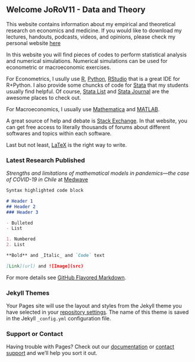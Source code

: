 ## Welcome JoRoV11 - Data and Theory

This website contains information about my empirical and theoretical research on economics and medicine. If you would like to download my lectures, handouts, podcasts, videos, and opinions, please check my personal website <a href="http://www.jorgerojas.cl" target="_blank">here</a>

In this website you will find pieces of codes to perform statistical analysis and numerical simulations. Numerical simulations can be used for econometric or macroeconomic exercises. 

For Econometrics, I usully use <a href="" target="_blank">R</a>, <a href="https://www.python.org/" target="_blank">Python</a>, <a href="https://rstudio.com/" target="_blank">RStudio</a> that is a great IDE for R+Python. I also provide some chuncks of code for <a href="https://www.stata.com/" target="_blank">Stata</a> that my students usually find helpful. Of course, <a href="https://www.statalist.org/" target="_blank">Stata List</a> and <a href="https://www.stata-journal.com/" target="_blank">Stata Journal</a> are the awesome places to check out.

For Macroeconomics, I usually use <a href="https://www.wolfram.com/mathematica/" target="_blank">Mathematica</a> and <a href="https://www.mathworks.com/products/matlab.html" target="_blank">MATLAB</a>.

A great source of help and debate is <a href="https://stackexchange.com/sites#" target="_blank">Stack Exchange</a>. In that website, you can get free access to literally thousands of forums about different softwares and topics within each software.

Last but not least, <a href="https://www.latex-project.org/" target="_blank">LaTeX</a> is the right way to write.

### Latest Research Published

_Strengths and limitations of mathematical models in pandemics—the case of COVID-19 in Chile_ at <a href="https://www.medwave.cl/link.cgi/Medwave/Perspectivas/Comentario/7876.act?tab=ingles" target="_blank">Medwave</a>

```markdown
Syntax highlighted code block

# Header 1
## Header 2
### Header 3

- Bulleted
- List

1. Numbered
2. List

**Bold** and _Italic_ and `Code` text

[Link](url) and ![Image](src)
```

For more details see [GitHub Flavored Markdown](https://guides.github.com/features/mastering-markdown/).

### Jekyll Themes

Your Pages site will use the layout and styles from the Jekyll theme you have selected in your [repository settings](https://github.com/jorov11/jorov11.github.io/settings). The name of this theme is saved in the Jekyll `_config.yml` configuration file.

### Support or Contact

Having trouble with Pages? Check out our [documentation](https://help.github.com/categories/github-pages-basics/) or [contact support](https://github.com/contact) and we’ll help you sort it out.
